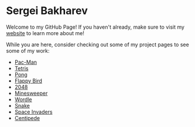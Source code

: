 # Sergei Bakharev
Welcome to my GitHub Page! If you haven't already, make sure to visit my [website](https://sergeibak.github.io/PersonalWebsite/) to learn more about me!     

While you are here, consider checking out some of my project pages to see some of my work:
- [Pac-Man](https://github.com/SergeiBak/Pac-Man)
- [Tetris](https://github.com/SergeiBak/Tetris)
- [Pong](https://github.com/SergeiBak/Pong)
- [Flappy Bird](https://github.com/SergeiBak/FlappyBird)
- [2048](https://github.com/SergeiBak/2048)
- [Minesweeper](https://github.com/SergeiBak/Minesweeper)
- [Wordle](https://github.com/SergeiBak/Wordle)
- [Snake](https://github.com/SergeiBak/Snake)
- [Space Invaders](https://github.com/SergeiBak/Space-Invaders)
- [Centipede](https://github.com/SergeiBak/Centipede)
